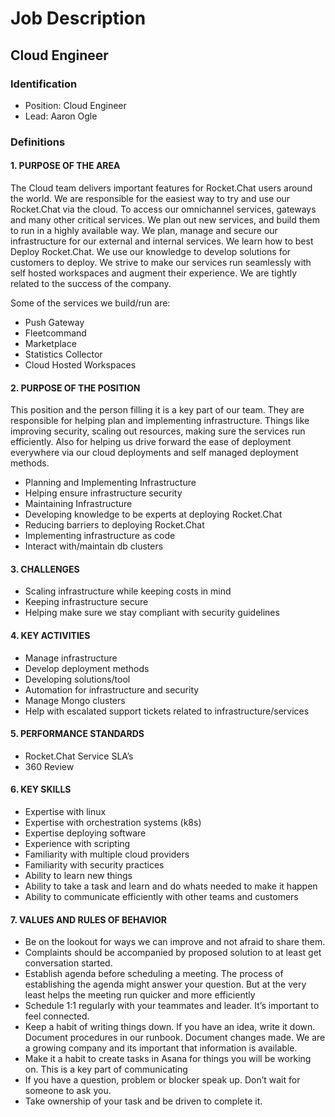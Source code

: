 # Job Description

## Cloud Engineer

### Identification

- Position: Cloud Engineer
- Lead: Aaron Ogle

### Definitions

#### 1. PURPOSE OF THE AREA

The Cloud team delivers important features for Rocket.Chat users around the world.  We are responsible for the easiest way to try and use our Rocket.Chat via the cloud.  To access our omnichannel services, gateways and many other critical services.  We plan out new services, and build them to run in a highly available way.  We plan, manage and secure our infrastructure for our external and internal services.  We learn how to best Deploy Rocket.Chat. We use our knowledge to develop solutions for customers to deploy. We strive to make our services run seamlessly with self hosted workspaces and augment their experience.   We are tightly related to the success of the company.

Some of the services we build/run are:

- Push Gateway
- Fleetcommand
- Marketplace
- Statistics Collector
- Cloud Hosted Workspaces

#### 2. PURPOSE OF THE POSITION

This position and the person filling it is a key part of our team.  They are responsible for helping plan and implementing infrastructure.  Things like improving security, scaling out resources, making sure the services run efficiently.  Also for helping us drive forward the ease of deployment everywhere via our cloud deployments and self managed deployment methods.

- Planning and Implementing Infrastructure
- Helping ensure infrastructure security
- Maintaining Infrastructure
- Developing knowledge to be experts at deploying Rocket.Chat
- Reducing barriers to deploying Rocket.Chat
- Implementing infrastructure as code
- Interact with/maintain db clusters

#### 3. CHALLENGES

- Scaling infrastructure while keeping costs in mind
- Keeping infrastructure secure
- Helping make sure we stay compliant with security guidelines

#### 4. KEY ACTIVITIES

- Manage infrastructure
- Develop deployment methods
- Developing solutions/tool
- Automation for infrastructure and security
- Manage Mongo clusters
- Help with escalated support tickets related to infrastructure/services

#### 5. PERFORMANCE STANDARDS

- Rocket.Chat Service SLA’s
- 360 Review

#### 6. KEY SKILLS

- Expertise with linux
- Expertise with orchestration systems (k8s)
- Expertise deploying software
- Experience with scripting
- Familiarity with multiple cloud providers
- Familiarity with security practices
- Ability to learn new things
- Ability to take a task and learn and do whats needed to make it happen
- Ability to communicate efficiently with other teams and customers

#### 7. VALUES AND RULES OF BEHAVIOR

- Be on the lookout for ways we can improve and not afraid to share them.
- Complaints should be accompanied by proposed solution to at least get conversation started.
- Establish agenda before scheduling a meeting.  The process of establishing the agenda might answer your question.  But at the very least helps the meeting run quicker and more efficiently
- Schedule 1:1 regularly with your teammates and leader.  It’s important to feel connected.
- Keep a habit of writing things down. If you have an idea, write it down.  Document procedures in our runbook.  Document changes made.  We are a growing company and its important that information is available.
- Make it a habit to create tasks in Asana for things you will be working on.  This is a key part of communicating
- If you have a question, problem or blocker speak up.  Don’t wait for someone to ask you.
- Take ownership of your task and be driven to complete it.
